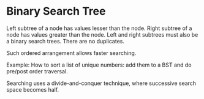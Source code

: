 # Binary Search Tree

Left subtree of a node has values lesser than the node.
Right subtree of a node has values greater than the node.
Left and right subtrees must also be a binary search trees. 
There are no duplicates.

Such ordered arrangement allows faster searching.

Example: How to sort a list of unique numbers: add them to a BST and do pre/post order traversal.

Searching uses a divide-and-conquer technique, where successive search space becomes half. 



